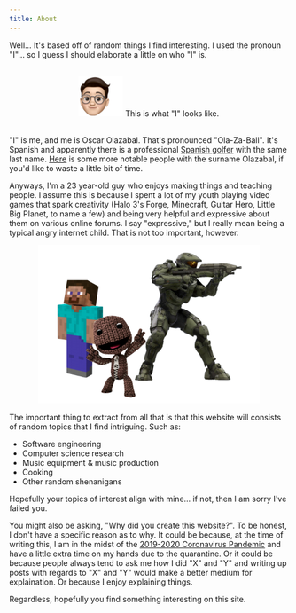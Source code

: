 ```yaml
---
title: About
---
```


Well... It's based off of random things I find interesting. I used the pronoun "I"... so I guess I should elaborate a little on who "I" is.

<br />
<center>
<img src="/assets/img/about/oscar.png" width="80">
This is what "I" looks like.
</center>
<br />

"I" is me, and me is Oscar Olazabal. That's pronounced "Ola-Za-Ball". It's Spanish and apparently there is a professional [Spanish golfer](https://en.wikipedia.org/wiki/Jos%C3%A9_Mar%C3%ADa_Olaz%C3%A1bal) with the same last name. [Here](https://en.wikipedia.org/wiki/Olaz%C3%A1bal) is some more notable people with the surname Olazabal, if you'd like to waste a little bit of time.


Anyways, I'm a 23 year-old guy who enjoys making things and teaching people. I assume this is because I spent a lot of my youth playing video games that spark creativity (Halo 3's Forge, Minecraft, Guitar Hero, Little Big Planet, to name a few) and being very helpful and expressive about them on various online forums. I say "expressive," but I really mean being a typical angry internet child. That is not too important, however.

<center>
<img src="/assets/img/about/childhood.png" width="400">
</center>

The important thing to extract from all that is that this website will consists of random topics that I find intriguing. Such as:
<ul>
    <li>Software engineering</li>
    <li>Computer science research</li>
    <li>Music equipment & music production</li>
    <li>Cooking</li>
    <li>Other random shenanigans</li>
</ul>

Hopefully your topics of interest align with mine... if not, then I am sorry I've failed you.

You might also be asking, "Why did you create this website?". To be honest, I don't have a specific reason as to why. It could be because, at the time of writing this, I am in the midst of the [2019-2020 Coronavirus Pandemic](https://en.wikipedia.org/wiki/2019%E2%80%9320_coronavirus_pandemic) and have a little extra time on my hands due to the quarantine. Or it could be because people always tend to ask me how I did "X" and "Y" and writing up posts with regards to "X" and "Y" would make a better medium for explaination. Or because I enjoy explaining things.

Regardless, hopefully you find something interesting on this site.
